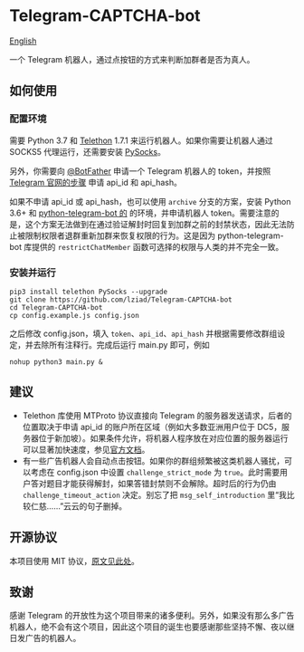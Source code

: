 # Telegram-CAPTCHA-bot

[English](README-en.md)

一个 Telegram 机器人，通过点按钮的方式来判断加群者是否为真人。

## 如何使用

### 配置环境

需要 Python 3.7 和 [Telethon](https://github.com/LonamiWebs/Telethon) 1.7.1 来运行机器人。如果你需要让机器人通过 SOCKS5 代理运行，还需要安装 [PySocks](https://github.com/Anorov/PySocks)。

另外，你需要向 [@BotFather](https://t.me/BotFather) 申请一个 Telegram 机器人的 token，并按照 [Telegram 官网的步骤](https://core.telegram.org/api/obtaining_api_id) 申请 api_id 和 api_hash。

如果不申请 api_id 或 api_hash，也可以使用 `archive` 分支的方案，安装 Python 3.6+ 和 [python-telegram-bot 的](https://github.com/python-telegram-bot/python-telegram-bot) 的环境，并申请机器人 token。需要注意的是，这个方案无法做到在通过验证解封时回复到加群之前的封禁状态，因此无法防止被限制权限者退群重新加群来恢复权限的行为。这是因为 python-telegram-bot 库提供的 `restrictChatMember` 函数可选择的权限与人类的并不完全一致。

### 安装并运行

```
pip3 install telethon PySocks --upgrade
git clone https://github.com/lziad/Telegram-CAPTCHA-bot 
cd Telegram-CAPTCHA-bot
cp config.example.js config.json
```
之后修改 config.json，填入 `token`、`api_id`、`api_hash` 并根据需要修改群组设定，并去除所有注释行。完成后运行 main.py 即可，例如
```
nohup python3 main.py &
```

## 建议

* Telethon 库使用 MTProto 协议直接向 Telegram 的服务器发送请求，后者的位置取决于申请 api_id 的账户所在区域（例如大多数亚洲用户位于 DC5，服务器位于新加坡）。如果条件允许，将机器人程序放在对应位置的服务器运行可以显著加快速度，参见[官方文档](https://core.telegram.org/api/datacenter)。
* 有一些广告机器人会自动点击按钮。如果你的群组频繁被这类机器人骚扰，可以考虑在 config.json 中设置 `challenge_strict_mode` 为 `true`。此时需要用户答对题目才能获得解封，如果答错封禁则不会解除。超时后的行为仍由 `challenge_timeout_action` 决定。别忘了把 `msg_self_introduction` 里“我比较仁慈……”云云的句子删掉。

## 开源协议

本项目使用 MIT 协议，[原文见此处](LICENSE.md)。

## 致谢

感谢 Telegram 的开放性为这个项目带来的诸多便利。另外，如果没有那么多广告机器人，绝不会有这个项目，因此这个项目的诞生也要感谢那些坚持不懈、夜以继日发广告的机器人。